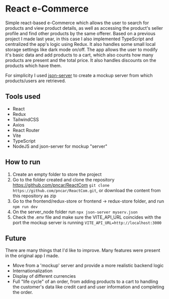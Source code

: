 # React e-Commerce
Simple react-based e-Commerce which allows the user to search for products and view product details, as well as accessing the product's seller profile and find other products by the same offerer. Based on a previous project I made last year, in this case I also implemented TypeScript and centralized the app's logic using Redux. It also handles some small local storage settings like dark mode on/off.
The app allows the user to modify it's basic data and add products to a cart, which also counts how many products are present and the total price. It also handles discounts on the products which have them.

For simplicity I used [json-server](https://www.npmjs.com/package/json-server) to create a mockup server from which products/users are retrieved.

## Tools used
- React
- Redux
- TailwindCSS
- Axios
- React Router
- Vite
- TypeScript
- NodeJS and json-server for mockup "server"

## How to run
1. Create an empty folder to store the project
2. Go to the folder created and clone the repository https://github.com/pncar/ReactCom `git clone https://github.com/pncar/ReactCom.git`, or download the content from this repository as zip
3. Go to the frontend/redux-store or frontend -> redux-store folder, and run `npm run dev`
4. On the server_node folder run `npx json-server myserv.json`
5. Check the .env file and make sure the VITE_API_URL coincides with the port the mockup server is running `VITE_API_URL=http://localhost:3000`

## Future
There are many things that I'd like to improve. Many features were present in the original app I made.
- Move from a 'mockup' server and provide a more realistic backend logic
- Internationalization
- Display of different currencies
- Full "life cycle" of an order, from adding products to a cart to handling the customer's data like credit card and user information and completing the order.

  
